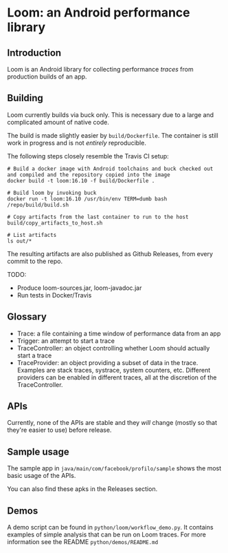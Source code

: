 # Loom: an Android performance library

## Introduction
Loom is an Android library for collecting performance *traces* from production builds of an app.

## Building
Loom currently builds via buck only. This is necessary due to a large and complicated amount of native code.

The build is made slightly easier by `build/Dockerfile`. The container is still work in progress and is not *entirely* reproducible.

The following steps closely resemble the Travis CI setup:
```
# Build a docker image with Android toolchains and buck checked out and compiled and the repository copied into the image
docker build -t loom:16.10 -f build/Dockerfile .

# Build loom by invoking buck
docker run -t loom:16.10 /usr/bin/env TERM=dumb bash /repo/build/build.sh

# Copy artifacts from the last container to run to the host
build/copy_artifacts_to_host.sh

# List artifacts
ls out/*
```

The resulting artifacts are also published as Github Releases, from every commit to the repo.

TODO:
* Produce loom-sources.jar, loom-javadoc.jar
* Run tests in Docker/Travis

## Glossary

* Trace: a file containing a time window of performance data from an app
* Trigger: an attempt to start a trace
* TraceController: an object controlling whether Loom should actually start a trace
* TraceProvider: an object providing a subset of data in the trace. Examples are stack traces, systrace, system counters, etc. Different providers can be enabled in different traces, all at the discretion of the TraceController.

## APIs

Currently, none of the APIs are stable and they *will* change (mostly so that they're easier to use) before release.

## Sample usage

The sample app in `java/main/com/facebook/profilo/sample` shows the most basic usage of the APIs.

You can also find these apks in the Releases section.

## Demos

A demo script can be found in `python/loom/workflow_demo.py`. It contains examples of simple
analysis that can be run on Loom traces. For more information see the README
`python/demos/README.md`
